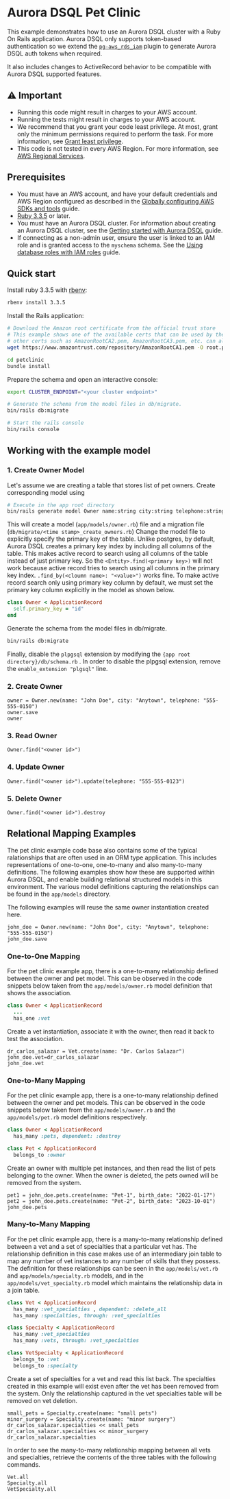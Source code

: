 # Aurora DSQL Pet Clinic
This example demonstrates how to use an Aurora DSQL cluster with a Ruby On Rails
application. Aurora DSQL only supports token-based authentication so we extend the
[`pg-aws_rds_iam`][rds-plugin-repo] plugin to generate Aurora DSQL auth tokens
when required.

It also includes changes to ActiveRecord behavior to be compatible with Aurora DSQL
supported features.

[rds-plugin-repo]: https://github.com/haines/pg-aws_rds_iam

## ⚠️ Important

- Running this code might result in charges to your AWS account.
- Running the tests might result in charges to your AWS account.
- We recommend that you grant your code least privilege. At most, grant only the
  minimum permissions required to perform the task. For more information, see
  [Grant least privilege](https://docs.aws.amazon.com/IAM/latest/UserGuide/best-practices.html#grant-least-privilege).
- This code is not tested in every AWS Region. For more information, see
  [AWS Regional Services](https://aws.amazon.com/about-aws/global-infrastructure/regional-product-services).

## Prerequisites

* You must have an AWS account, and have your default credentials and AWS Region
  configured as described in the
  [Globally configuring AWS SDKs and tools](https://docs.aws.amazon.com/credref/latest/refdocs/creds-config-files.html)
  guide.
* [Ruby 3.3.5](https://www.ruby-lang.org) or later.
* You must have an Aurora DSQL cluster. For information about creating an Aurora DSQL cluster, see the
  [Getting started with Aurora DSQL](https://docs.aws.amazon.com/aurora-dsql/latest/userguide/getting-started.html)
  guide.
* If connecting as a non-admin user, ensure the user is linked to an IAM role and is granted access to the `myschema`
  schema. See the
  [Using database roles with IAM roles](https://docs.aws.amazon.com/aurora-dsql/latest/userguide/using-database-and-iam-roles.html)
  guide.

## Quick start
Install ruby 3.3.5 with [rbenv](https://github.com/rbenv/rbenv):
```sh
rbenv install 3.3.5
```

Install the Rails application:
```sh
# Download the Amazon root certificate from the official trust store
# This example shows one of the available certs that can be used by the client;
# other certs such as AmazonRootCA2.pem, AmazonRootCA3.pem, etc. can also be used.
wget https://www.amazontrust.com/repository/AmazonRootCA1.pem -O root.pem

cd petclinic
bundle install
```

Prepare the schema and open an interactive console:
```sh
export CLUSTER_ENDPOINT="<your cluster endpoint>"

# Generate the schema from the model files in db/migrate.
bin/rails db:migrate

# Start the rails console
bin/rails console
```

## Working with the example model
### 1. Create Owner Model

Let's assume we are creating a table that stores list of pet owners. Create corresponding
model using

```sh
# Execute in the app root directory
bin/rails generate model Owner name:string city:string telephone:string
```

This will create a model (`app/models/owner.rb`) file and a migration file (`db/migrate/<time stamp>_create_owners.rb`)
Change the model file to explicitly specify the primary key of the table. 
Unlike postgres, by default, Aurora DSQL creates a primary key index by including
all columns of the table. This makes active record to search using all columns of
the table instead of just primary key. So the `<Entity>.find(<primary key>)` will not
work because active record tries to search using all columns in the primary key index.
`.find_by(<cloumn name>: "<value>")` works fine. To make active record search only
using primary key column by default, we must set the primary key column explicitly 
in the model as shown below.

```ruby
class Owner < ApplicationRecord
  self.primary_key = "id"
end
```

Generate the schema from the model files in db/migrate.

``` bash
bin/rails db:migrate
```

Finally, disable the `plpgsql` extension by modifying the `{app root directory}/db/schema.rb` . In order to disable the plpgsql extension, remove the `enable_extension "plgsql"` line.

### 2. Create Owner

```
owner = Owner.new(name: "John Doe", city: "Anytown", telephone: "555-555-0150")
owner.save
owner
```

### 3. Read Owner

```
Owner.find("<owner id>")
```

### 4. Update Owner

```
Owner.find("<owner id>").update(telephone: "555-555-0123")
```

### 5. Delete Owner

```
Owner.find("<owner id>").destroy
```

## Relational Mapping Examples

The pet clinic example code base also contains some of the typical ralationships that are often
used in an ORM type application.  This includes representations of one-to-one, one-to-many and
also many-to-many definitions.  The following examples show how these are supported within
Aurora DSQL, and enable building relational structured models in this environment.  The various
model definitions capturing the relationships can be found in the `app/models` directory.

The following examples will reuse the same owner instantiation created here.

```
john_doe = Owner.new(name: "John Doe", city: "Anytown", telephone: "555-555-0150")
john_doe.save
```

### One-to-One Mapping

For the pet clinic example app, there is a one-to-many relationship defined between the owner and
pet model.  This can be observed in the code snippets below taken from the `app/models/owner.rb`
model definition that shows the association.

```ruby
class Owner < ApplicationRecord
  ...
  has_one :vet
```

Create a vet instantiation, associate it with the owner, then read it back to test the association.

```
dr_carlos_salazar = Vet.create(name: "Dr. Carlos Salazar")
john_doe.vet=dr_carlos_salazar
john_doe.vet
```

### One-to-Many Mapping

For the pet clinic example app, there is a one-to-many relationship defined between the owner and
pet models.  This can be observed in the code snippets below taken from the `app/models/owner.rb` and
the `app/models/pet.rb` model definitions respectively.

```ruby
class Owner < ApplicationRecord
  has_many :pets, dependent: :destroy
```

```ruby
class Pet < ApplicationRecord
  belongs_to :owner
```

Create an owner with multiple pet instances, and then read the list of pets belonging to the owner.
When the owner is deleted, the pets owned will be removed from the system.

```
pet1 = john_doe.pets.create(name: "Pet-1", birth_date: "2022-01-17")
pet2 = john_doe.pets.create(name: "Pet-2", birth_date: "2023-10-01")
john_doe.pets
```

### Many-to-Many Mapping

For the pet clinic example app, there is a many-to-many relationship defined between a vet and a set
of specialties that a particular vet has.  The relationship definition in this case makes use of an
intermediary join table to map any number of vet instances to any number of skills that they possess.
The definition for these relationships can be seen in the `app/models/vet.rb` and `app/models/specialty.rb`
models, and in the `app/models/vet_specialty.rb` model which maintains the relationship data in a join table.

``` ruby
class Vet < ApplicationRecord
  has_many :vet_specialties , dependent: :delete_all
  has_many :specialties, through: :vet_specialties
```

``` ruby
class Specialty < ApplicationRecord
  has_many :vet_specialties
  has_many :vets, through: :vet_specialties
```

``` ruby
class VetSpecialty < ApplicationRecord
  belongs_to :vet
  belongs_to :specialty
```

Create a set of specialties for a vet and read this list back.  The specialties created
in this example will exist even after the vet has been removed from the system.  Only
the relationship captured in the vet specialties table will be removed on vet deletion.

```
small_pets = Specialty.create(name: "small pets")
minor_surgery = Specialty.create(name: "minor surgery")
dr_carlos_salazar.specialties << small_pets
dr_carlos_salazar.specialties << minor_surgery
dr_carlos_salazar.specialties
```

In order to see the many-to-many relationship mapping between all vets and specialties,
retrieve the contents of the three tables with the following commands.

```
Vet.all
Specialty.all
VetSpecialty.all
```